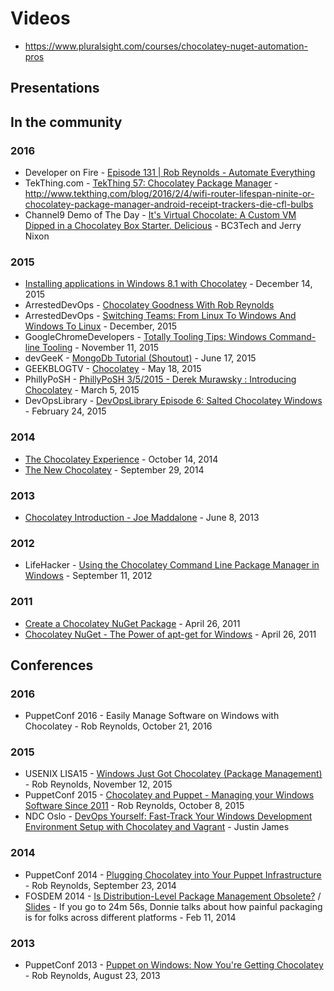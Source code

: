 # Videos

* https://www.pluralsight.com/courses/chocolatey-nuget-automation-pros

## Presentations

## In the community
### 2016

* Developer on Fire - [Episode 131 | Rob Reynolds - Automate Everything](http://developeronfire.com/episode-131-rob-reynolds-automate-everything)
* TekThing.com - [TekThing 57: Chocolatey Package Manager](https://youtu.be/lqOIop83ms8?t=14m34s) - http://www.tekthing.com/blog/2016/2/4/wifi-router-lifespan-ninite-or-chocolatey-package-manager-android-receipt-trackers-die-cfl-bulbs
* Channel9 Demo of The Day - [It's Virtual Chocolate: A Custom VM Dipped in a Chocolatey Box Starter. Delicious](https://channel9.msdn.com/Shows/demooftheday/chocovm) - BC3Tech and Jerry Nixon

### 2015

* [Installing applications in Windows 8.1 with Chocolatey](https://www.youtube.com/watch?v=aid3ptjLlIk) - December 14, 2015
* ArrestedDevOps - [Chocolatey Goodness With Rob Reynolds](https://www.arresteddevops.com/chocolatey/)
* ArrestedDevOps - [Switching Teams: From Linux To Windows And Windows To Linux](https://www.arresteddevops.com/os-switching/) - December, 2015
* GoogleChromeDevelopers - [Totally Tooling Tips: Windows Command-line Tooling](https://www.youtube.com/watch?v=msCUKTdBzg4&t=4m19s) - November 11, 2015
* devGeeK - [MongoDb Tutorial (Shoutout)](https://www.youtube.com/watch?v=W-WihPoEbR4&feature=youtu.be&t=48m45s) - June 17, 2015
* GEEKBLOGTV - [Chocolatey](https://www.youtube.com/watch?v=nH6jRB5kigc) - May 18, 2015
* PhillyPoSH - [PhillyPoSH 3/5/2015 - Derek Murawsky : Introducing Chocolatey](https://www.youtube.com/watch?v=LqyHyoa_F1c) - March 5, 2015
* DevOpsLibrary - [DevOpsLibrary Episode 6: Salted Chocolatey Windows](https://www.youtube.com/watch?v=WYxXUQCTVWw) - February 24, 2015

### 2014
* [The Chocolatey Experience](https://vimeo.com/108866814) - October 14, 2014
* [The New Chocolatey](https://www.youtube.com/watch?v=sm_U53sxt2c) - September 29, 2014


### 2013
* [Chocolatey Introduction - Joe Maddalone](https://www.youtube.com/watch?v=yBk9DuAHNuc) - June 8, 2013

### 2012
* LifeHacker - [Using the Chocolatey Command Line Package Manager in Windows](https://www.youtube.com/watch?v=ArwT8DtK7Cc) - September 11, 2012

### 2011
* [Create a Chocolatey NuGet Package](https://www.youtube.com/watch?v=Wt_unjS_SUo) - April 26, 2011
* [Chocolatey NuGet - The Power of apt-get for Windows](https://www.youtube.com/watch?v=N-hWOUL8roU) - April 26, 2011

## Conferences
### 2016
* PuppetConf 2016 - Easily Manage Software on Windows with Chocolatey - Rob Reynolds, October 21, 2016

### 2015

* USENIX LISA15 - [Windows Just Got Chocolatey (Package Management)](http://usenix.org/conference/lisa15/conference-program/presentation/reynolds) - Rob Reynolds, November 12, 2015
* PuppetConf 2015 - [Chocolatey and Puppet - Managing your Windows Software Since 2011](https://www.youtube.com/watch?v=NNM2H4GsWYA) - Rob Reynolds, October 8, 2015
* NDC Oslo - [DevOps Yourself: Fast-Track Your Windows Development Environment Setup with Chocolatey and Vagrant](https://vimeo.com/131640721) - Justin James

### 2014
* PuppetConf 2014 - [Plugging Chocolatey into Your Puppet Infrastructure](https://www.youtube.com/watch?v=cZl_wKSciVk) - Rob Reynolds, September 23, 2014
* FOSDEM 2014 - [Is Distribution-Level Package Management Obsolete?](https://www.youtube.com/watch?v=FENKd8NT9cY&t=28m19s) / [Slides](http://www.slideshare.net/dberkholz/is-distributionlevel-package-management-obsolete/18) - If you go to 24m 56s, Donnie talks about how painful packaging is for folks across different platforms - Feb 11, 2014

### 2013
* PuppetConf 2013 - [Puppet on Windows: Now You're Getting Chocolatey](https://www.youtube.com/watch?v=Im30wziOrBs) - Rob Reynolds, August 23, 2013
